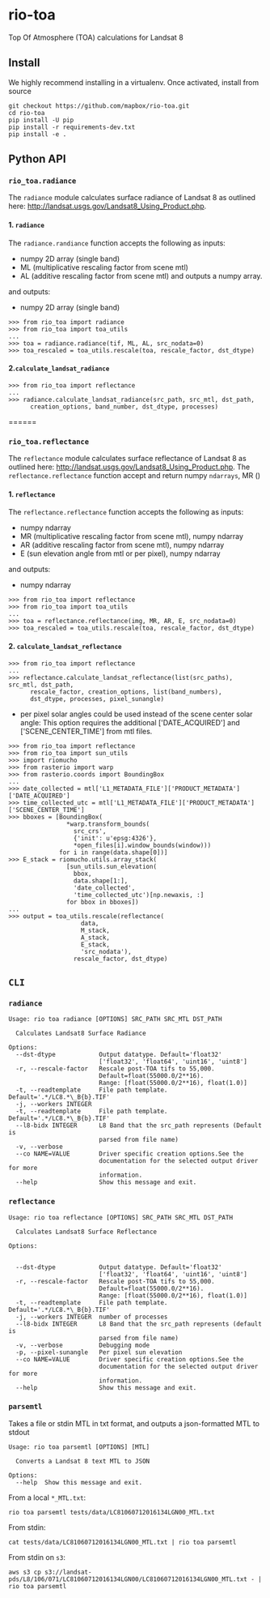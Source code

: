 # rio-toa
Top Of Atmosphere (TOA) calculations for Landsat 8

## Install

We highly recommend installing in a virtualenv. Once activated,
install from source
```
git checkout https://github.com/mapbox/rio-toa.git
cd rio-toa
pip install -U pip
pip install -r requirements-dev.txt
pip install -e .
```
## Python API
### `rio_toa.radiance`
The `radiance` module calculates surface radiance of Landsat 8 as outlined here: http://landsat.usgs.gov/Landsat8_Using_Product.php.

#### 1. `radiance`
The `radiance.randiance` function accepts the following as inputs:  

- numpy 2D array (single band)  
- ML (multiplicative rescaling factor from scene mtl)  
- AL (additive rescaling factor from scene mtl) and outputs a numpy array.  

and outputs:
- numpy 2D array (single band)

```
>>> from rio_toa import radiance
>>> from rio_toa import toa_utils
...
>>> toa = radiance.radiance(tif, ML, AL, src_nodata=0)
>>> toa_rescaled = toa_utils.rescale(toa, rescale_factor, dst_dtype)

```
#### 2.`calculate_landsat_radiance`
```
>>> from rio_toa import reflectance
...
>>> radiance.calculate_landsat_radiance(src_path, src_mtl, dst_path,
      creation_options, band_number, dst_dtype, processes)
```

======
### `rio_toa.reflectance`
The `reflectance` module calculates surface reflectance of Landsat 8 as outlined here: http://landsat.usgs.gov/Landsat8_Using_Product.php. The `reflectance.reflectance` function accept and return numpy `ndarrays`, MR ()

#### 1. `reflectance`
The `reflectance.reflectance` function accepts the following as inputs:
- numpy ndarray
- MR (multiplicative rescaling factor from scene mtl), numpy ndarray
- AR (additive rescaling factor from scene mtl), numpy ndarray
- E (sun elevation angle from mtl or per pixel), numpy ndarray

and outputs:
- numpy ndarray

```
>>> from rio_toa import reflectance
>>> from rio_toa import toa_utils
...
>>> toa = reflectance.reflectance(img, MR, AR, E, src_nodata=0)
>>> toa_rescaled = toa_utils.rescale(toa, rescale_factor, dst_dtype)
```

#### 2. `calculate_landsat_reflectance`
```
>>> from rio_toa import reflectance
...
>>> reflectance.calculate_landsat_reflectance(list(src_paths), src_mtl, dst_path,
      rescale_factor, creation_options, list(band_numbers),
      dst_dtype, processes, pixel_sunangle)
```
- per pixel solar angles could be used instead of the scene center solar angle:
This option requires the additional ['DATE_ACQUIRED'] and ['SCENE_CENTER_TIME'] from mtl files.

```
>>> from rio_toa import reflectance
>>> from rio_toa import sun_utils
>>> import riomucho
>>> from rasterio import warp
>>> from rasterio.coords import BoundingBox
...
>>> date_collected = mtl['L1_METADATA_FILE']['PRODUCT_METADATA']['DATE_ACQUIRED']
>>> time_collected_utc = mtl['L1_METADATA_FILE']['PRODUCT_METADATA']['SCENE_CENTER_TIME']
>>> bboxes = [BoundingBox(
                *warp.transform_bounds(
                  src_crs',
                  {'init': u'epsg:4326'},
                  *open_files[i].window_bounds(window)))
              for i in range(data.shape[0])]
>>> E_stack = riomucho.utils.array_stack(
                [sun_utils.sun_elevation(
                  bbox,
                  data.shape[1:],
                  'date_collected',
                  'time_collected_utc')[np.newaxis, :]
                for bbox in bboxes])
...
>>> output = toa_utils.rescale(reflectance(
                    data,
                    M_stack,
                    A_stack,
                    E_stack,
                    'src_nodata'),
                  rescale_factor, dst_dtype)
```


## `CLI`

### `radiance`

```
Usage: rio toa radiance [OPTIONS] SRC_PATH SRC_MTL DST_PATH

  Calculates Landsat8 Surface Radiance

Options:
  --dst-dtype            Output datatype. Default='float32'
                         ['float32', 'float64', 'uint16', 'uint8']
  -r, --rescale-factor   Rescale post-TOA tifs to 55,000.
                         Default=float(55000.0/2**16). 
                         Range: [float(55000.0/2**16), float(1.0)]
  -t, --readtemplate     File path template. Default='.*/LC8.*\_B{b}.TIF'
  -j, --workers INTEGER
  -t, --readtemplate     File path template. Default='.*/LC8.*\_B{b}.TIF'
  --l8-bidx INTEGER      L8 Band that the src_path represents (Default is
                         parsed from file name)
  -v, --verbose
  --co NAME=VALUE        Driver specific creation options.See the
                         documentation for the selected output driver for more
                         information.
  --help                 Show this message and exit.
```

### `reflectance`

```
Usage: rio toa reflectance [OPTIONS] SRC_PATH SRC_MTL DST_PATH

  Calculates Landsat8 Surface Reflectance

Options:


  --dst-dtype            Output datatype. Default='float32'
                         ['float32', 'float64', 'uint16', 'uint8']
  -r, --rescale-factor   Rescale post-TOA tifs to 55,000.
                         Default=float(55000.0/2**16). 
                         Range: [float(55000.0/2**16), float(1.0)]
  -t, --readtemplate     File path template. Default='.*/LC8.*\_B{b}.TIF'
  -j, --workers INTEGER  number of processes
  --l8-bidx INTEGER      L8 Band that the src_path represents (default is
                         parsed from file name)
  -v, --verbose          Debugging mode
  -p, --pixel-sunangle   Per pixel sun elevation
  --co NAME=VALUE        Driver specific creation options.See the
                         documentation for the selected output driver for more
                         information.
  --help                 Show this message and exit.
```

### `parsemtl`

Takes a file or stdin MTL in txt format, and outputs a json-formatted MTL to stdout

```
Usage: rio toa parsemtl [OPTIONS] [MTL]

  Converts a Landsat 8 text MTL to JSON

Options:
  --help  Show this message and exit.
```
From a local `*_MTL.txt`:
```
rio toa parsemtl tests/data/LC81060712016134LGN00_MTL.txt
```
From stdin:
```
cat tests/data/LC81060712016134LGN00_MTL.txt | rio toa parsemtl
```
From stdin on `s3`:
```
aws s3 cp s3://landsat-pds/L8/106/071/LC81060712016134LGN00/LC81060712016134LGN00_MTL.txt - | rio toa parsemtl
```

